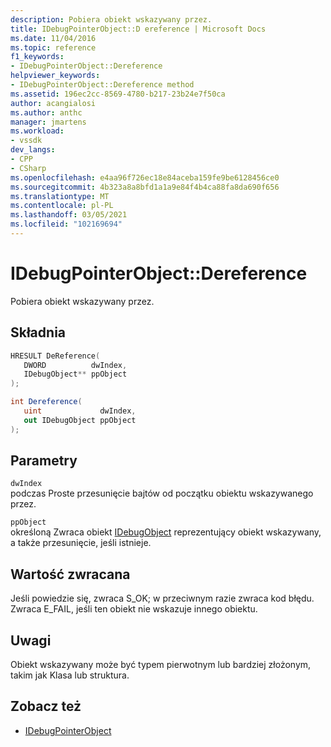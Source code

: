 ```yaml
---
description: Pobiera obiekt wskazywany przez.
title: IDebugPointerObject::D ereference | Microsoft Docs
ms.date: 11/04/2016
ms.topic: reference
f1_keywords:
- IDebugPointerObject::Dereference
helpviewer_keywords:
- IDebugPointerObject::Dereference method
ms.assetid: 196ec2cc-8569-4780-b217-23b24e7f50ca
author: acangialosi
ms.author: anthc
manager: jmartens
ms.workload:
- vssdk
dev_langs:
- CPP
- CSharp
ms.openlocfilehash: e4aa96f726ec18e84aceba159fe9be6128456ce0
ms.sourcegitcommit: 4b323a8a8bfd1a1a9e84f4b4ca88fa8da690f656
ms.translationtype: MT
ms.contentlocale: pl-PL
ms.lasthandoff: 03/05/2021
ms.locfileid: "102169694"
---
```

# <a name="idebugpointerobjectdereference"></a>IDebugPointerObject::Dereference
Pobiera obiekt wskazywany przez.

## <a name="syntax"></a>Składnia

```cpp
HRESULT DeReference( 
   DWORD          dwIndex,
   IDebugObject** ppObject
);
```

```csharp
int Dereference(
   uint             dwIndex,
   out IDebugObject ppObject
);
```

## <a name="parameters"></a>Parametry
`dwIndex`\
podczas Proste przesunięcie bajtów od początku obiektu wskazywanego przez.

`ppObject`\
określoną Zwraca obiekt [IDebugObject](../../../extensibility/debugger/reference/idebugobject.md) reprezentujący obiekt wskazywany, a także przesunięcie, jeśli istnieje.

## <a name="return-value"></a>Wartość zwracana
 Jeśli powiedzie się, zwraca S_OK; w przeciwnym razie zwraca kod błędu. Zwraca E_FAIL, jeśli ten obiekt nie wskazuje innego obiektu.

## <a name="remarks"></a>Uwagi
 Obiekt wskazywany może być typem pierwotnym lub bardziej złożonym, takim jak Klasa lub struktura.

## <a name="see-also"></a>Zobacz też
- [IDebugPointerObject](../../../extensibility/debugger/reference/idebugpointerobject.md)
